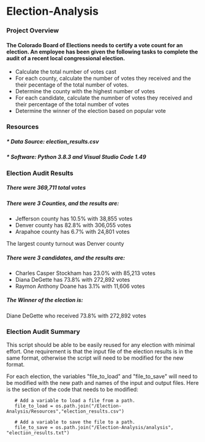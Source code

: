 # Election-Analysis

### Project Overview

#### The Colorado Board of Elections needs to certify a vote count for an election. An employee has been given the following tasks to complete the audit of a recent local congressional election.

   - Calculate the total number of votes cast
   - For each county, calculate the number of votes they received and the their pecentage of the total number of votes.
   - Determine the county with the highest number of votes
   - For each candidate, calculate the numnber of votes they received and their percentage of the total number of votes
   - Determine the winner of the election based on popular vote


### Resources
#####     * Data Source: election_results.csv
#####     * Software: Python 3.8.3 and Visual Studio Code 1.49

### Election Audit Results

##### There were 369,711 total votes

##### There were 3 Counties, and the results are:
* Jefferson county has 10.5% with 38,855 votes
* Denver county has 82.8% with 306,055 votes
* Arapahoe county has 6.7% with 24,801 votes

The largest county turnout was Denver county

##### There were 3 candidates, and the results are:
* Charles Casper Stockham has 23.0% with 85,213 votes
* Diana DeGette has 73.8% with 272,892 votes
* Raymon Anthony Doane has 3.1% with 11,606 votes

##### The Winner of the election is:
Diane DeGette who received 73.8% with 272,892 votes

### Election Audit Summary
This script should be able to be easily reused for any election with minimal effort. One requirement is that the input file of the election results is in the same format, otherwise the script will need to be modified for the new format.

For each election, the variables "file_to_load" and "file_to_save" will need to be modified with the new path and names of the input and output files. Here is the section of the code that needs to be modified:
```
   # Add a variable to load a file from a path.
   file_to_load = os.path.join("/Election-Analysis/Resources","election_results.csv")

   # Add a variable to save the file to a path.
   file_to_save = os.path.join("/Election-Analysis/analysis", "election_results.txt")
```


